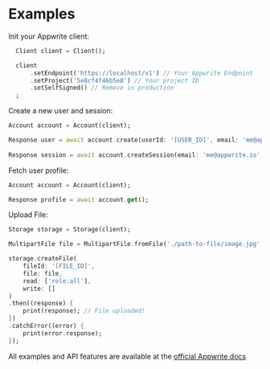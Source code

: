 # Examples

Init your Appwrite client:

```dart
  Client client = Client();

  client
      .setEndpoint('https://localhost/v1') // Your Appwrite Endpoint
      .setProject('5e8cf4f46b5e8') // Your project ID
      .setSelfSigned() // Remove in production
  ;

```

Create a new user and session:

```dart
Account account = Account(client);

Response user = await account.create(userId: '[USER_ID]', email: 'me@appwrite.io', password: 'password', name: 'My Name');
 
Response session = await account.createSession(email: 'me@appwrite.io', password: 'password');

```

Fetch user profile:

```dart
Account account = Account(client);

Response profile = await account.get();
```

Upload File:

```dart
Storage storage = Storage(client);

MultipartFile file = MultipartFile.fromFile('./path-to-file/image.jpg', filename: 'image.jpg');

storage.createFile(
    fileId: '[FILE_ID]',
    file: file,
    read: ['role:all'],
    write: []
)
.then((response) {
    print(response); // File uploaded!
})
.catchError((error) {
    print(error.response);
});
```

All examples and API features are available at the [official Appwrite docs](https://appwrite.io/docs)